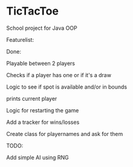 # TicTacToe
School project for Java OOP

Featurelist:

Done:

Playable between 2 players

Checks if a player has one or if it's a draw

Logic to see if spot is available and/or in bounds

prints current player

Logic for restarting the game

Add a tracker for wins/losses

Create class for playernames and ask for them

TODO:

Add simple AI using RNG
